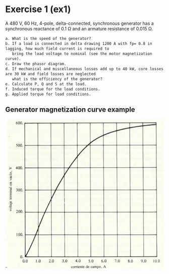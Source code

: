 # Exercise 1 (ex1)

A 480 V, 60 Hz, 4-pole, delta-connected, synchronous generator has a synchronous reactance of 0.1 Ω and an
armature resistance of 0.015 Ω.

    a. What is the speed of the generator?
    b. If a load is connected in delta drawing 1200 A with fp= 0.8 in lagging, how much field current is required to
       bring the load voltage to nominal (see the motor magnetization curve).
    c. Draw the phasor diagram.
    d. If mechanical and miscellaneous losses add up to 40 kW, core losses are 30 kW and field losses are neglected
       what is the efficiency of the generator?
    e. Calculate P, Q and S at the load.
    f. Induced torque for the load conditions.
    g. Applied torque for load conditions.


## Generator magnetization curve example

<img src="images/mag_curve.png" alt="Generator's magnetization curve" width="545" height="auto"/>
